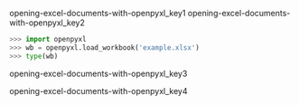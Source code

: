 opening-excel-documents-with-openpyxl_key1
opening-excel-documents-with-openpyxl_key2


```python
>>> import openpyxl
>>> wb = openpyxl.load_workbook('example.xlsx')
>>> type(wb)
```
opening-excel-documents-with-openpyxl_key3


opening-excel-documents-with-openpyxl_key4
